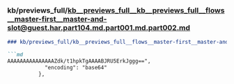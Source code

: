 ### kb/previews_full/kb__previews_full__kb__previews_full__flows__master-first__master-and-slot@guest.har.part104.md.part001.md.part002.md

```md
### kb/previews_full/kb__previews_full__flows__master-first__master-and-slot@guest.har.part104.md.part001.md (part 002)

```md
AAAAAAAAAAAAAAAZdk/t1hpkTgAAAABJRU5ErkJggg==",
            "encoding": "base64"
          },
    
```

```

```
